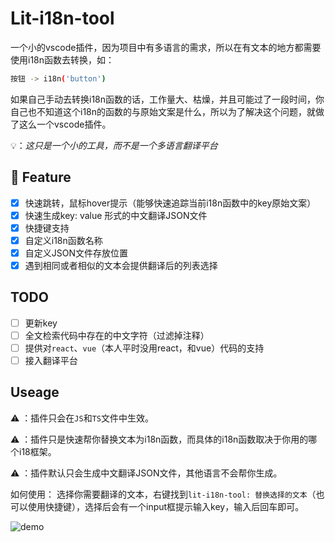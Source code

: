 # Lit-i18n-tool

一个小的vscode插件，因为项目中有多语言的需求，所以在有文本的地方都需要使用i18n函数去转换，如：

```sh
按钮 -> i18n('button')
```

如果自己手动去转换i18n函数的话，工作量大、枯燥，并且可能过了一段时间，你自己也不知道这个i18n的函数的与原始文案是什么，所以为了解决这个问题，就做了这么一个vscode插件。

💡：*这只是一个小的工具，而不是一个多语言翻译平台*

## 🌈 Feature

- [x] 快速跳转，鼠标hover提示（能够快速追踪当前i18n函数中的key原始文案）
- [x] 快速生成key: value 形式的中文翻译JSON文件
- [x] 快捷键支持
- [x] 自定义i18n函数名称
- [x] 自定义JSON文件存放位置
- [x] 遇到相同或者相似的文本会提供翻译后的列表选择

## TODO

- [ ] 更新key
- [ ] 全文检索代码中存在的中文字符（过滤掉注释）
- [ ] 提供对`react`、`vue`（本人平时没用react，和vue）代码的支持
- [ ] 接入翻译平台

## Useage

⚠️ ：插件只会在`JS`和`TS`文件中生效。

⚠️ ：插件只是快速帮你替换文本为i18n函数，而具体的i18n函数取决于你用的哪个i18框架。

⚠️ ：插件默认只会生成中文翻译JSON文件，其他语言不会帮你生成。

如何使用： 选择你需要翻译的文本，右键找到`lit-i18n-tool: 替换选择的文本`（也可以使用快捷键），选择后会有一个input框提示输入key，输入后回车即可。

![demo](https://github.com/WUSO01/lit-i18n-tool/blob/main/assets/demo.gif?raw=true)
